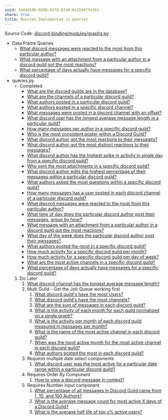```yaml
---
uuid: 3a44d50b-0280-42f8-8fa0-6c15d4ffe161
share: true
title: Queries Implemented in queries
---
```

Source Code: [discord-binding/modules/graphs.py](https://github.com/dentropy/discord-binding/blob/main/modules/graphs.py)

* Data Frame Queries
	* [What discord messages were reacted to the most from this particular author?](/f386a8f1-5a03-4800-b3fb-9ff569a064af)
	* [What message with an attachment from a particular author in a discord guild got the most reactions?](/2c19f286-32de-4f5e-94f0-98d6eae21492)
	* [What percentage of days actually have messages for a specific discord guild?](/3fb84a3c-742b-423a-a881-d5b46fd82a28)
* queries.py
	* Completed
		* [What are the discord guilds are in the database?](/26b46eff-ac32-457c-b35b-cd936fa1af83)
		* [What are the channels of a particular discord guild?](/a0219c15-6f5c-41b6-888f-41698790b9d2)
		* [What authors posted in a particular discord guild?](/90c0ecd1-f1d2-4f89-84ea-aa1b615644e3)
		* [What authors posted in a specific discord channel?](/cfa39119-a580-49de-8562-259a33f3b80f)
		* [What messages were posted in a discord channel with an offset?](/undefined)
		* [What discord user has the longest average message length in a particular guild?](/2f4fd09e-24a3-4359-81b2-049742a03610)
		- [How many messages per author in a specific discord guild?](/d473e743-c32d-45f7-bfe8-9836eeff97f4)
		- [Who is the most consistent poster within a Discord Guild?](/dba668aa-bb99-46d5-9942-9f41bed27766)
		- [What discord author got the most reactions to their messages?](/31ea5eb0-424d-4bac-ac87-dcc463b5d92d)
		- [What discord author got the most distinct reactions to their messages?](/1045dbd7-8a3e-4975-8dea-fe81c3c354d1)
		- [What discord author has the highest spike in activity in single day from a specific discord guild?](/0c868cc8-6f4b-4f8c-9f50-ef2e1bf31615)
		- [Who sent the most attachments in a specific discord guild?](/bb1fc99d-24cc-4ea2-9110-3bf7d695ac03)
		- [What discord author edits the highest percentage of their messages within a particular discord guild?](/80a2d7fc-3d80-420a-ba6b-d9bd41206606)
		- [What authors asked the most questions within a specific discord guild?](/c102ef60-4b8c-423e-8102-69578c1ec330)
		- [How many messages has a user posted in each discord channel of a particular discord guild?](/d4d9a29d-c144-4b7b-bb49-af768905cd79)
		- [What discord messages were reacted to the most from this particular author?](/f386a8f1-5a03-4800-b3fb-9ff569a064af)
		- [What time of day does the particular discord author post their messages, group by hour?](/d0faa6c6-be48-4170-941a-a30d833f6d1c)
		- [What message with an attachment from a particular author in a discord guild got the most reactions?](/2c19f286-32de-4f5e-94f0-98d6eae21492)
		- [What day of the week does the particular discord author post their messages?](/cb543a19-8513-43ae-8720-5ffeaec4a385)
		- [What authors posted the most in a specific discord guild?](/7922cc2d-f1cc-435d-832d-5fa4d555b121)
		- [How much activity for a specific discord guild per month?](/efcd6f7d-b36e-4032-b89b-0fe9fd5a0da9)
		- [How much activity for a specific discord guild per day of week?](/7cd7bef3-c7ca-4d80-b02b-ba6552b6087c)
		- [What are the most active channels in a specific discord guild?](/45f50e6a-fb81-4f7c-87b6-70785da72633)
		- [What percentage of days actually have messages for a specific discord guild?](/3fb84a3c-742b-423a-a881-d5b46fd82a28)
	1. Do Later
		1. [What discord channel has the longest average message length?](/0d4f2aaf-e9b8-47c6-a312-7212fc51f9d1)
		2. Multi Guild - Get the Job Queue working first
			1. [What discord guild's have the most Users?](/a1f0f53d-327b-4999-9d06-81d2c14a5eb5)
			2. [What discord guild's have the most channels?](/5fda1ed0-692e-4c6f-9a52-917ca152b003)
			3. [What are the sum of messages in each discord guild?](/undefined)
			4. [What is the activity of each month for each guild normalized on a single graph?](/8b9a34f5-a141-47be-ab51-091a0e05339b)
			5. [What is the activity per month of each discord guild measured in messages per month?](/edb39918-b02f-4ee7-b2b2-d902c8370412)
			6. [What is the name of the most active channel in each discord guild?](/27802970-c6dc-462e-8210-216bb1eb6a36)
			7. [When was the most active month for the most active channel in each discord guild?](/30d09691-d6bc-462d-b9ae-8534e88e4cf1)
			8. [What authors posted the most in each discord guild?](/34592fa9-bd8d-4237-bdff-36cb58fdc21e)
		3. Requires multiple date select components
			1. [What discord user was the most active for a particular date range within a particular discord guild?](/cca39f0d-a173-4849-986f-fbc5ea0e46bf)
		4. Requires Order By Component
			1. [How to view a discord message in context?](/fdaf9b18-a664-4861-894b-836af806393a)
		5. Requires Number input component
			1. [What percentage of all messages in Discord Guild came from 1, 10, and 100 Authors?](/ae8cb99d-65d5-404f-9d83-4572cca17719)
			2. [What is the average message count for most active X days of a Discord Guild?](/9a9414ed-c3bd-433e-bb5b-4732aff405a0)
			3. [What is the average half life of top x% active users?](/4f6a01a0-6799-43a6-b36a-38edd59d36fc)